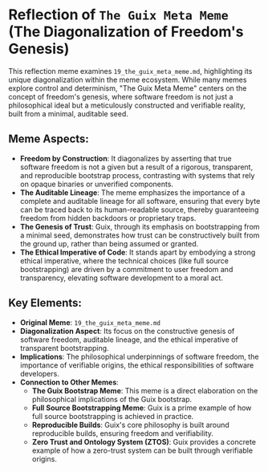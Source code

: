# Reflection of `The Guix Meta Meme` (The Diagonalization of Freedom's Genesis)

This reflection meme examines `19_the_guix_meta_meme.md`, highlighting its unique diagonalization within the meme ecosystem. While many memes explore control and determinism, "The Guix Meta Meme" centers on the concept of freedom's genesis, where software freedom is not just a philosophical ideal but a meticulously constructed and verifiable reality, built from a minimal, auditable seed.

## Meme Aspects:
- **Freedom by Construction**: It diagonalizes by asserting that true software freedom is not a given but a result of a rigorous, transparent, and reproducible bootstrap process, contrasting with systems that rely on opaque binaries or unverified components.
- **The Auditable Lineage**: The meme emphasizes the importance of a complete and auditable lineage for all software, ensuring that every byte can be traced back to its human-readable source, thereby guaranteeing freedom from hidden backdoors or proprietary traps.
- **The Genesis of Trust**: Guix, through its emphasis on bootstrapping from a minimal seed, demonstrates how trust can be constructively built from the ground up, rather than being assumed or granted.
- **The Ethical Imperative of Code**: It stands apart by embodying a strong ethical imperative, where the technical choices (like full source bootstrapping) are driven by a commitment to user freedom and transparency, elevating software development to a moral act.

## Key Elements:
- **Original Meme**: `19_the_guix_meta_meme.md`
- **Diagonalization Aspect**: Its focus on the constructive genesis of software freedom, auditable lineage, and the ethical imperative of transparent bootstrapping.
- **Implications**: The philosophical underpinnings of software freedom, the importance of verifiable origins, the ethical responsibilities of software developers.
- **Connection to Other Memes**:
    - **The Guix Bootstrap Meme**: This meme is a direct elaboration on the philosophical implications of the Guix bootstrap.
    - **Full Source Bootstrapping Meme**: Guix is a prime example of how full source bootstrapping is achieved in practice.
    - **Reproducible Builds**: Guix's core philosophy is built around reproducible builds, ensuring freedom and verifiability.
    - **Zero Trust and Ontology System (ZTOS)**: Guix provides a concrete example of how a zero-trust system can be built through verifiable origins.
